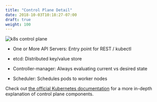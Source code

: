 ```yaml
---
title: "Control Plane Detail"
date: 2018-10-03T10:18:27-07:00
draft: true
weight: 100
---
```


![k8s control plane](/images/introduction/architecture_control.png)

* One or More API Servers: Entry point for REST / kubectl

* etcd: Distributed key/value store

* Controller-manager: Always evaluating current vs desired state

* Scheduler: Schedules pods to worker nodes

Check out [the official Kubernetes documentation](https://kubernetes.io/docs/concepts/overview/components/#master-components) for a more in-depth explanation of control plane components.
